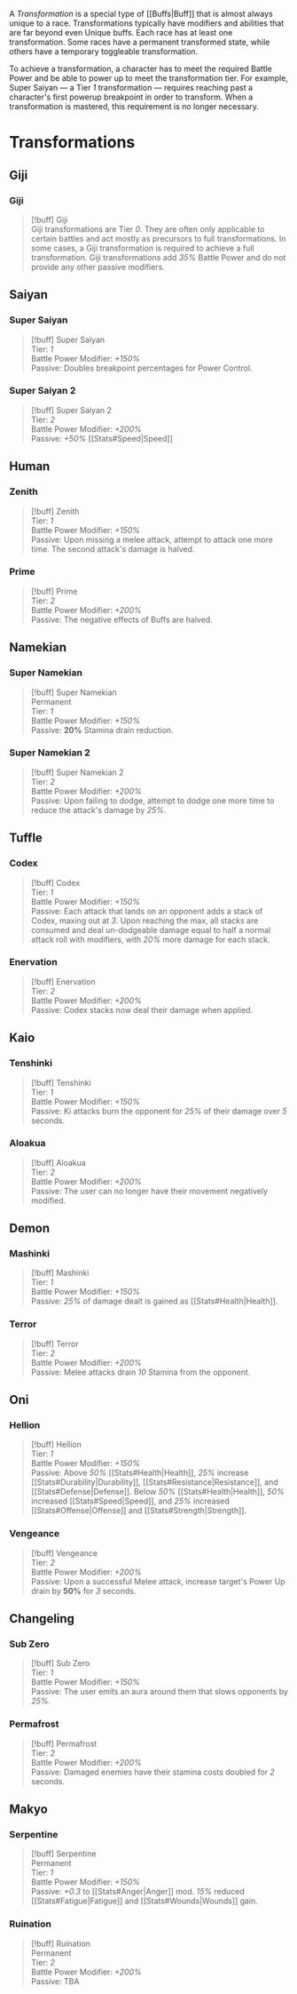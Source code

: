 A *Transformation* is a special type of [[Buffs|Buff]] that is almost always unique to a race. Transformations typically have modifiers and abilities that are far beyond even Unique buffs. Each race has at least one transformation. Some races have a permanent transformed state, while others have a temporary toggleable transformation.

To achieve a transformation, a character has to meet the required Battle Power and be able to power up to meet the transformation tier. For example, Super Saiyan — a Tier *1* transformation — requires reaching past a character's first powerup breakpoint in order to transform. When a transformation is mastered, this requirement is no longer necessary.

# Transformations

## Giji

### Giji
> [!buff] Giji  
> Giji transformations are Tier *0*. They are often only applicable to certain battles and act mostly as precursors to full transformations. In some cases, a Giji transformation is required to achieve a full transformation. Giji transformations add *35%* Battle Power and do not provide any other passive modifiers.

## Saiyan

### Super Saiyan
> [!buff] Super Saiyan  
> Tier: *1*  
> Battle Power Modifier: *+150%*  
> Passive: Doubles breakpoint percentages for Power Control.

### Super Saiyan 2
> [!buff] Super Saiyan 2  
> Tier: *2*  
> Battle Power Modifier: *+200%*  
> Passive: *+50%* [[Stats#Speed|Speed]]

## Human

### Zenith
> [!buff] Zenith  
> Tier: *1*  
> Battle Power Modifier: *+150%*  
> Passive: Upon missing a melee attack, attempt to attack one more time. The second attack's damage is halved.

### Prime
> [!buff] Prime  
> Tier: *2*  
> Battle Power Modifier: *+200%*  
> Passive: The negative effects of Buffs are halved.

## Namekian

### Super Namekian
> [!buff] Super Namekian  
> Permanent  
> Tier: *1*  
> Battle Power Modifier: *+150%*  
> Passive: <b>20%</b> Stamina drain reduction.

### Super Namekian 2
> [!buff] Super Namekian 2  
> Tier: *2*  
> Battle Power Modifier: *+200%*  
> Passive: Upon failing to dodge, attempt to dodge one more time to reduce the attack's damage by *25%*.

## Tuffle

### Codex
> [!buff] Codex  
> Tier: *1*  
> Battle Power Modifier: *+150%*  
> Passive: Each attack that lands on an opponent adds a stack of Codex, maxing out at *3*. Upon reaching the max, all stacks are consumed and deal un-dodgeable damage equal to half a normal attack roll with modifiers, with *20%* more damage for each stack.

### Enervation
> [!buff] Enervation  
> Tier: *2*  
> Battle Power Modifier: *+200%*  
> Passive: Codex stacks now deal their damage when applied.

## Kaio

### Tenshinki
> [!buff] Tenshinki  
> Tier: *1*  
> Battle Power Modifier: *+150%*  
> Passive: Ki attacks burn the opponent for *25%* of their damage over *5* seconds.

### Aloakua
> [!buff] Aloakua  
> Tier: *2*  
> Battle Power Modifier: *+200%*  
> Passive: The user can no longer have their movement negatively modified.

## Demon

### Mashinki
> [!buff] Mashinki  
> Tier: *1*  
> Battle Power Modifier: *+150%*  
> Passive: *25%* of damage dealt is gained as [[Stats#Health|Health]].

### Terror
> [!buff] Terror  
> Tier: *2*  
> Battle Power Modifier: *+200%*  
> Passive: Melee attacks drain *10* Stamina from the opponent.

## Oni

### Hellion
> [!buff] Hellion  
> Tier: *1*  
> Battle Power Modifier: *+150%*  
> Passive: Above *50%* [[Stats#Health|Health]], *25%* increase [[Stats#Durability|Durability]], [[Stats#Resistance|Resistance]], and [[Stats#Defense|Defense]]. Below *50%* [[Stats#Health|Health]], *50%* increased [[Stats#Speed|Speed]], and *25%* increased [[Stats#Offense|Offense]] and [[Stats#Strength|Strength]].

### Vengeance
> [!buff] Vengeance  
> Tier: *2*  
> Battle Power Modifier: *+200%*  
> Passive: Upon a successful Melee attack, increase target's Power Up drain by <b>50%</b> for *3* seconds.

## Changeling

### Sub Zero
> [!buff] Sub Zero  
> Tier: *1*  
> Battle Power Modifier: *+150%*  
> Passive: The user emits an aura around them that slows opponents by *25%*.

### Permafrost
> [!buff] Permafrost  
> Tier: *2*  
> Battle Power Modifier: *+200%*  
> Passive: Damaged enemies have their stamina costs doubled for *2* seconds.

## Makyo

### Serpentine
> [!buff] Serpentine  
> Permanent  
> Tier: *1*  
> Battle Power Modifier: *+150%*  
> Passive: *+0.3* to [[Stats#Anger|Anger]] mod. *15%* reduced [[Stats#Fatigue|Fatigue]] and [[Stats#Wounds|Wounds]] gain.

### Ruination
> [!buff] Ruination  
> Permanent  
> Tier: *2*  
> Battle Power Modifier: *+200%*  
> Passive: TBA
